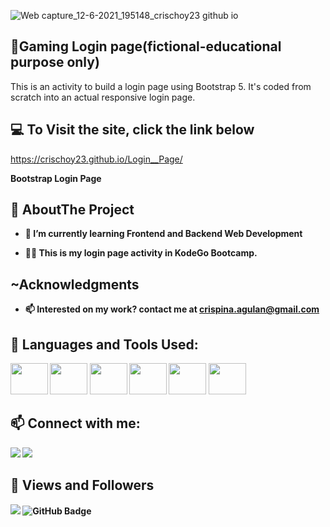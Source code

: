 ![Web capture_12-6-2021_195148_crischoy23 github io](https://user-images.githubusercontent.com/80525007/121774980-7e19b600-cbb7-11eb-85d5-ea1c8eb0d980.jpeg)

## 🔲Gaming Login page(fictional-educational purpose only)

This is an activity to build a login page using Bootstrap 5. It's coded from scratch into an actual responsive login page.

## 💻 To Visit the site, click the link below

https://crischoy23.github.io/Login__Page/

<b>Bootstrap Login Page



## 👩 AboutThe Project



- 🌱 I’m currently learning **Frontend and Backend Web Development**

- 👨‍💻 This is my login page activity in KodeGo Bootcamp.

## ~Acknowledgments

- 📫 Interested on my work? contact me at **crispina.agulan@gmail.com**


## 🚀 Languages and Tools Used:

<p align="left"> 
    <a> <img src="https://img.icons8.com/color/48/000000/bootstrap.png" height="50px" width="60px"/> </a> 
    <a> <img src="https://img.icons8.com/color/48/000000/html-5.png" height="50px" width="60px"/> </a> 
    <a> <img src="https://img.icons8.com/color/48/000000/css3.png" height="50px" width="60px"/> </a>
    <a> <img src="https://img.icons8.com/color/48/000000/git.png" height="50px" width="60px"/> </a> 
    <a> <img src="https://cdn.iconscout.com/icon/free/png-512/figma-682083.png"  height="50px" width="60px"/> </a> 
        <a> <img src="https://upload.wikimedia.org/wikipedia/commons/thumb/9/9a/Visual_Studio_Code_1.35_icon.svg/2048px-Visual_Studio_Code_1.35_icon.svg.png"  height="50px" width="60px"/> </a> 
    
    
</p>



## 📫 Connect with me:
<p align="left">
<a href = "https://www.linkedin.com/in/crispina-choy-awon-564421210"><img src="https://img.icons8.com/fluent/48/000000/linkedin.png"/></a>
<a href = "https://github.com/crischoy23/"><img src="https://img.icons8.com/fluent/48/000000/github.png"/></a>
</p>

## 👀 Views and Followers
<p align="left">
<a><img src="https://komarev.com/ghpvc/?username=crischoy23">
</a>
<a><img src="https://img.shields.io/github/followers/crischoy23?label=Followers&style=social" alt="GitHub Badge"></a>
</p>
